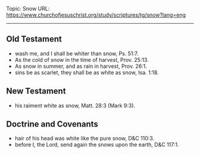 Topic: Snow
URL: https://www.churchofjesuschrist.org/study/scriptures/tg/snow?lang=eng

---

## Old Testament

- wash me, and I shall be whiter than snow, Ps. 51:7.
- As the cold of snow in the time of harvest, Prov. 25:13.
- As snow in summer, and as rain in harvest, Prov. 26:1.
- sins be as scarlet, they shall be as white as snow, Isa. 1:18.

## New Testament

- his raiment white as snow, Matt. 28:3 (Mark 9:3).

## Doctrine and Covenants

- hair of his head was white like the pure snow, D&C 110:3.
- before I, the Lord, send again the snows upon the earth, D&C 117:1.

